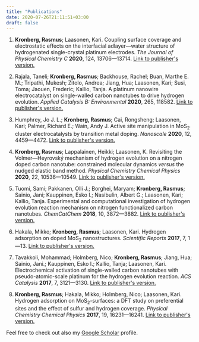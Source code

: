 ```yaml
---
title: "Publications"
date: 2020-07-26T21:11:51+03:00
draft: false
---
```


1. **Kronberg, Rasmus**; Laasonen, Kari. Coupling surface coverage and electrostatic effects on the interfacial adlayer&mdash;water structure of hydrogenated single-crystal platinum electrodes. *The Journal of Physical Chemistry C* **2020**, 124, 13706&mdash;13714. [Link to publisher's version.](https://dx.doi.org/10.1021/acs.jpcc.0c02323)

2. Rajala, Taneli; **Kronberg, Rasmus**; Backhouse, Rachel; Buan, Marthe E. M.; Tripathi, Mukesh; Zitolo, Andrea; Jiang, Hua; Laasonen, Kari; Susi, Toma; Jaouen, Frederic; Kallio, Tanja. A platinum nanowire electrocatalyst on single-walled carbon nanotubes to drive hydrogen evolution. *Applied Catalysis B: Environmental* **2020**, 265, 118582. [Link to publisher's version.](https://dx.doi.org/10.1016/j.apcatb.2019.118582)

3. Humphrey, Jo J. L.; **Kronberg, Rasmus**; Cai, Rongsheng; Laasonen, Kari; Palmer, Richard E.; Wain, Andy J. Active site manipulation in MoS<sub>2</sub> cluster electrocatalysts by transition metal doping. *Nanoscale* **2020**, 12, 4459&mdash;4472. [Link to publisher's version.](https://dx.doi.org/10.1039/C9NR10702A)

4. **Kronberg, Rasmus**; Lappalainen, Heikki; Laasonen, K. Revisiting the Volmer&mdash;Heyrovský mechanism of hydrogen evolution on a nitrogen doped carbon nanotube: constrained molecular dynamics <i>versus</i> the nudged elastic band method. *Physical Chemistry Chemical Physics* **2020**, 22, 10536&mdash;10549. [Link to publisher's version.](https://dx.doi.org/10.1039/C9CP06474E)

5. Tuomi, Sami; Pakkanen, Olli J.; Borghei, Maryam; **Kronberg, Rasmus**; Sainio, Jani; Kauppinen, Esko I.; Nasibulin, Albert G.; Laasonen, Kari; Kallio, Tanja. Experimental and computational investigation of hydrogen evolution reaction mechanism on nitrogen functionalized carbon nanotubes. *ChemCatChem* **2018**, 10, 3872&mdash;3882. [Link to publisher's version.](https://dx.doi.org/10.1002/cctc.201800479)

6. Hakala, Mikko; **Kronberg, Rasmus**; Laasonen, Kari. Hydrogen adsorption on doped MoS<sub>2</sub> nanostructures. *Scientific Reports* **2017**, 7, 1&mdash;13. [Link to publisher's version.](https://dx.doi.org/10.1038/s41598-017-15622-z)

7. Tavakkoli, Mohammad; Holmberg, Nico; **Kronberg, Rasmus**; Jiang, Hua; Sainio, Jani.; Kauppinen, Esko I.; Kallio, Tanja; Laasonen, Kari. Electrochemical activation of single-walled carbon nanotubes with pseudo-atomic-scale platinum for the hydrogen evolution reaction. *ACS Catalysis* **2017**, 7, 3121&mdash;3130. [Link to publisher's version.](https://dx.doi.org/10.1021/acscatal.7b00199)

8. **Kronberg, Rasmus**; Hakala, Mikko; Holmberg, Nico; Laasonen, Kari. Hydrogen adsorption on MoS<sub>2</sub>-surfaces: a DFT study on preferential sites and the effect of sulfur and hydrogen coverage. *Physical Chemistry Chemical Physics* **2017**, 19, 16231&mdash;16241. [Link to publisher's version.](https://dx.doi.org/10.1039/C7CP03068A)

Feel free to check out also my [Google Scholar](https://scholar.google.com/citations?user=gGTDI94AAAAJ&hl=fi&oi=ao) profile.